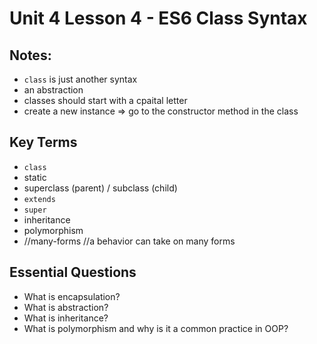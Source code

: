 # Unit 4 Lesson 4 - ES6 Class Syntax

## Notes:
- `class` is just another syntax
- an abstraction 
- classes should start with a cpaital letter
- create a new instance => go to the constructor method in the class

## Key Terms
* `class`
* static
* superclass (parent) / subclass (child)
* `extends`
* `super`
* inheritance
* polymorphism
* //many-forms //a behavior can take on many forms

## Essential Questions
* What is encapsulation?
* What is abstraction?
* What is inheritance?
* What is polymorphism and why is it a common practice in OOP?
